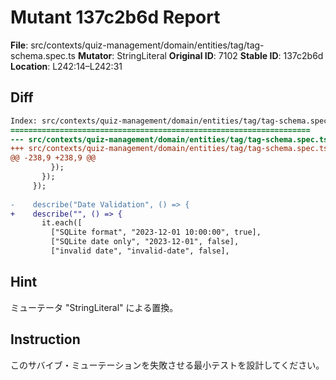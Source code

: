 # Mutant 137c2b6d Report

**File**: src/contexts/quiz-management/domain/entities/tag/tag-schema.spec.ts
**Mutator**: StringLiteral
**Original ID**: 7102
**Stable ID**: 137c2b6d
**Location**: L242:14–L242:31

## Diff

```diff
Index: src/contexts/quiz-management/domain/entities/tag/tag-schema.spec.ts
===================================================================
--- src/contexts/quiz-management/domain/entities/tag/tag-schema.spec.ts	original
+++ src/contexts/quiz-management/domain/entities/tag/tag-schema.spec.ts	mutated #7102
@@ -238,9 +238,9 @@
         });
       });
     });
 
-    describe("Date Validation", () => {
+    describe("", () => {
       it.each([
         ["SQLite format", "2023-12-01 10:00:00", true],
         ["SQLite date only", "2023-12-01", false],
         ["invalid date", "invalid-date", false],
```

## Hint

ミューテータ "StringLiteral" による置換。

## Instruction

このサバイブ・ミューテーションを失敗させる最小テストを設計してください。
